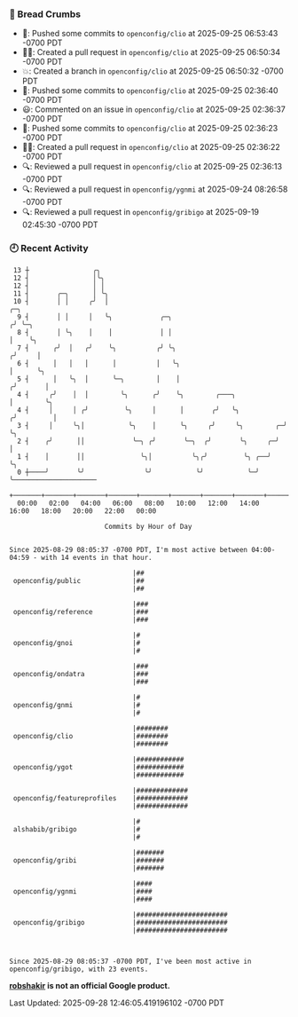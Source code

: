 ### 🍞 Bread Crumbs

 * 🚢: Pushed some commits to `openconfig/clio` at 2025-09-25 06:53:43 -0700 PDT
 * ✍🏼: Created a pull request in `openconfig/clio` at 2025-09-25 06:50:34 -0700 PDT
 * 💥: Created a branch in `openconfig/clio` at 2025-09-25 06:50:32 -0700 PDT
 * 🚢: Pushed some commits to `openconfig/clio` at 2025-09-25 02:36:40 -0700 PDT
 * 😃: Commented on an issue in `openconfig/clio` at 2025-09-25 02:36:37 -0700 PDT
 * 🚢: Pushed some commits to `openconfig/clio` at 2025-09-25 02:36:23 -0700 PDT
 * ✍🏼: Created a pull request in `openconfig/clio` at 2025-09-25 02:36:22 -0700 PDT
 * 🔍: Reviewed a pull request in  `openconfig/clio` at 2025-09-25 02:36:13 -0700 PDT
 * 🔍: Reviewed a pull request in  `openconfig/ygnmi` at 2025-09-24 08:26:58 -0700 PDT
 * 🔍: Reviewed a pull request in  `openconfig/gribigo` at 2025-09-19 02:45:30 -0700 PDT

### 🕘 Recent Activity
```
 13 ┼                ╭╮
 12 ┤                │╰╮
 12 ┤                │ │
 11 ┤       ╭─╮      │ ╰╮
 10 ┤       │ │     ╭╯  │                                                ╭─╮
  9 ┤       │ │     │   ╰╮            ╭─╮                               ╭╯ ╰─╮
  8 ┤       │ ╰╮    │    │            │ │                               │    ╰╮
  7 ┤      ╭╯  │   ╭╯    ╰╮          ╭╯ ╰╮                             ╭╯     │
  6 ┤      │   │   │      │          │   ╰╮                            │      ╰╮
  5 ┤      │   ╰╮  │      ╰─╮        │    │                           ╭╯       │
  4 ┤     ╭╯    │  │        ╰╮      ╭╯    ╰╮        ╭───╮             │        ╰╮
  4 ┤     │     │ ╭╯         ╰╮     │      │       ╭╯   ╰╮           ╭╯         │
  3 ┤     │     ╰╮│           ╰╮    │      ╰╮     ╭╯     ╰╮        ╭─╯          ╰╮
  2 ┤    ╭╯      ││            ╰─╮ ╭╯       ╰─╮  ╭╯       ╰╮     ╭─╯             │
  1 ┤    │       ││              ╰╮│          ╰╮╭╯         ╰╮ ╭──╯               ╰╮
  0 ┼────╯       ╰╯               ╰╯           ╰╯           ╰─╯                   ╰─────────────────────
    +───────+───────+───────+───────+───────+───────+───────+───────+───────+───────+───────+───────+────
  00:00   02:00   04:00   06:00   08:00   10:00   12:00   14:00   16:00   18:00   20:00   22:00   00:00   

						Commits by Hour of Day


Since 2025-08-29 08:05:37 -0700 PDT, I'm most active between 04:00-04:59 - with 14 events in that hour.

```



```
                               |##
 openconfig/public             |##
                               |##

                               |###
 openconfig/reference          |###
                               |###

                               |#
 openconfig/gnoi               |#
                               |#

                               |###
 openconfig/ondatra            |###
                               |###

                               |#
 openconfig/gnmi               |#
                               |#

                               |########
 openconfig/clio               |########
                               |########

                               |############
 openconfig/ygot               |############
                               |############

                               |#############
 openconfig/featureprofiles    |#############
                               |#############

                               |#
 alshabib/gribigo              |#
                               |#

                               |#######
 openconfig/gribi              |#######
                               |#######

                               |####
 openconfig/ygnmi              |####
                               |####

                               |#######################
 openconfig/gribigo            |#######################
                               |#######################



Since 2025-08-29 08:05:37 -0700 PDT, I've been most active in openconfig/gribigo, with 23 events.

```
**[robshakir](mailto:robjs@google.com) is not an official Google product.**  


Last Updated: 2025-09-28 12:46:05.419196102 -0700 PDT
